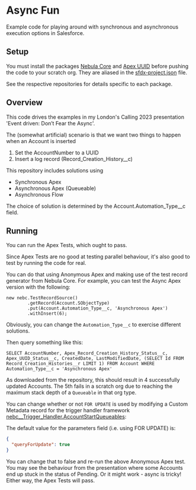 # Async Fun

Example code for playing around with synchronous and asynchronous execution options in Salesforce. 

## Setup

You must install the packages [Nebula Core](https://github.com/aidan-harding/nebula-core) and 
[Apex UUID](https://github.com/jongpie/ApexUUID) before pushing the code to your scratch org. They are aliased 
in the [sfdx-project.json](sfdx-project.json) file.

See the respective repositories for details specific to each package.

## Overview

This code drives the examples in my London's Calling 2023 presentation 'Event driven: Don’t Fear the Async'.

The (somewhat artificial) scenario is that we want two things to happen when an Account is inserted

1. Set the AccountNumber to a UUID
2. Insert a log record (Record_Creation_History__c)

This repository includes solutions using

- Synchronous Apex
- Asynchronous Apex (Queueable)
- Asynchronous Flow

The choice of solution is determined by the Account.Automation_Type__c field.

## Running

You can run the Apex Tests, which ought to pass.

Since Apex Tests are no good at testing parallel behaviour, it's also good to test by running the code for real.

You can do that using Anonymous Apex and making use of the test record generator from Nebula Core. For example, you can 
test the Async Apex version with the following:

```apex
new nebc.TestRecordSource()
        .getRecord(Account.SObjectType)
        .put(Account.Automation_Type__c, 'Asynchronous Apex')
        .withInsert(6);
```

Obviously, you can change the `Automation_Type__c` to exercise different solutions.

Then query something like this:

```
SELECT AccountNumber, Apex_Record_Creation_History_Status__c, Apex_UUID_Status__c, CreatedDate, LastModifiedDate, (SELECT Id FROM Record_Creation_Histories__r LIMIT 1) FROM Account WHERE Automation_Type__c = 'Asynchronous Apex'
```

As downloaded from the repository, this should result in 4 successfully updated Accounts. The 5th fails in a scratch 
org due to reaching the maximum stack depth of a `Queueable` in that org type.

You can change whether or not `FOR UPDATE` is used by modifying a Custom Metadata record for the trigger handler 
framework [nebc__Trigger_Handler.AccountStartQueueables](force-app/main/default/customMetadata/nebc__Trigger_Handler.AccountStartQueueables.md-meta.xml):

The default value for the parameters field (i.e. using FOR UPDATE) is:
```json
{
  "queryForUpdate": true
}
```

You can change that to false and re-run the above Anonymous Apex test. You may see the behaviour from the presentation 
where some Accounts end up stuck in the status of Pending. Or it might work - async is tricky! Either way, the 
Apex Tests will pass.
